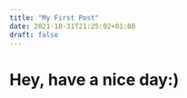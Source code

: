 ```yaml
---
title: "My First Post"
date: 2021-10-31T21:25:02+01:00
draft: false
---
```

# Hey, have a nice day:)
